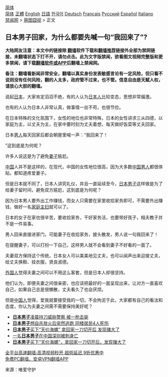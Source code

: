  <!-- 面包屑导航 --> <div class="breadcrumb"><!-- GTranslate: https://gtranslate.io/ -->  <div class="switcher notranslate">  <div class="selected">  <a href="#" onclick="return false;"> 简体</a>  </div>  <div class="option">  <a href="https://www.bannedbook.org" onclick="doGTranslate('zh-CN|zh-CN');jQuery('div.switcher div.selected a').html(jQuery(this).html());return false;" title="简体中文" class="nturl selected"> 简体</a>  <a href="https://www.bannedbook.org/zh-tw/" onclick="doGTranslate('zh-CN|zh-TW');jQuery('div.switcher div.selected a').html(jQuery(this).html());return false;" title="繁體中文" class="nturl"> 正體</a>  <a href="https://www.bannedbook.org/en/" onclick="doGTranslate('zh-CN|en');jQuery('div.switcher div.selected a').html(jQuery(this).html());return false;" title="English" class="nturl"> English</a>  <a href="https://www.bannedbook.org/ja/" onclick="doGTranslate('zh-CN|ja');jQuery('div.switcher div.selected a').html(jQuery(this).html());return false;" title="日本語" class="nturl"> 日語</a>  <a href="https://www.bannedbook.org/ko/" onclick="doGTranslate('zh-CN|ko');jQuery('div.switcher div.selected a').html(jQuery(this).html());return false;" title="한국어" class="nturl"> 한국어</a>  <a href="https://www.bannedbook.org/de/" onclick="doGTranslate('zh-CN|de');jQuery('div.switcher div.selected a').html(jQuery(this).html());return false;" title="Deutsch" class="nturl"> Deutsch</a>  <a href="https://www.bannedbook.org/fr/" onclick="doGTranslate('zh-CN|fr');jQuery('div.switcher div.selected a').html(jQuery(this).html());return false;" title="Français" class="nturl"> Français</a>  <a href="https://www.bannedbook.org/ru/" onclick="doGTranslate('zh-CN|ru');jQuery('div.switcher div.selected a').html(jQuery(this).html());return false;" title="Русский" class="nturl"> Русский</a>  <a href="https://www.bannedbook.org/es/" onclick="doGTranslate('zh-CN|es');jQuery('div.switcher div.selected a').html(jQuery(this).html());return false;" title="Español" class="nturl"> Español</a>  <a href="https://www.bannedbook.org/it/" onclick="doGTranslate('zh-CN|it');jQuery('div.switcher div.selected a').html(jQuery(this).html());return false;" title="Italiano" class="nturl"> Italiano</a>  </div>  </div>      <div class='breadcrumb-sub'><!-- Breadcrumb NavXT 6.3.0 --> <a href="https://www.bannedbook.org/" class="home">禁闻网</a> &gt; <a href="https://www.bannedbook.org/bnews/funmedia/" class="category">萌图囧视</a> &gt; 正文</div></div><h2>日本男子回家，为什么都要先喊一句“我回来了”?</h2> <p class="notice"><b>大陆网友注意：本文中的链接除 <a href="https://github.com/bannedbook/fanqiang" >翻墙</a>软件下载和<a href="https://github.com/killgcd/justmysocks/blob/master/README.md">翻墙推荐</a>链接外全部为禁网链接，未翻墙状态下打不开，请勿点击。此为文字版禁闻，欲看图文视频完整版和更多禁闻，请下载<a href="https://github.com/bannedbook/fanqiang">翻墙软件或APP</a>后翻墙上禁闻网。</p><p>备注：翻墙看新闻非常安全，翻墙以真实身份发表敏感言论有一定风险，但只看不说则没有任何风险，翻的人太多，政府管不过来，也不管。信息自由是天赋人权，请放心大胆的翻墙。</b></p>  <div class="entry"> <p>说起<a href="https://www.bannedbook.org/bnews/tag/%e6%97%a5%e6%9c%ac/" class="st_tag internal_tag" rel="tag" title="标签 日本 下的日志">日本</a>，大家肯定滔滔不绝，有的人认为<a href="https://www.bannedbook.org/bnews/tag/%e6%97%a5%e6%9c%ac%e4%ba%ba/" class="st_tag internal_tag" rel="tag" title="标签 日本人 下的日志">日本人</a>比较变态，思想非常偏激。</p> <p>也有的人认为日本人非常认真，做事情一丝不苟，也很节俭。</p> <p>在日本特殊的文化氛围下，女性的地位也非常特殊，日本的女性讲求三从四德，以家庭为主，以丈夫为主，在家中要时刻为丈夫着想，每天做好饭菜等丈夫回家。</p> <p>日本<a href="https://www.bannedbook.org/bnews/tag/%e7%94%b7%e4%ba%ba/" class="st_tag internal_tag" rel="tag" title="标签 男人 下的日志">男人</a>每天回家后都会朝屋里喊一声：“我回来了！</p>  <p>”这到底是为何呢？</p> <p>许多人说这是为了避免<a href="https://www.bannedbook.org/bnews/tag/%e5%a6%bb%e5%ad%90/" class="st_tag internal_tag" rel="tag" title="标签 妻子 下的日志">妻子</a>尴尬。</p> <p><span class='wp_keywordlink_affiliate'><a href="https://www.bannedbook.org/" title="中国" target="_blank">中国</a></span>人并不是这样的，在现代，中国的女性地位很高，因为大多数<a href="https://www.bannedbook.org/bnews/tag/%e4%b8%ad%e5%9b%bd%e7%94%b7%e4%ba%ba/" class="st_tag internal_tag" rel="tag" title="标签 中国男人 下的日志">中国男人</a>都很体贴，都知道疼爱妻子。</p> <p>但是日本就不同了，日本人讲究礼仪，并且一直延续至今，<a href="https://www.bannedbook.org/bnews/tag/%E6%97%A5%E6%9C%AC%E7%94%B7%E5%AD%90/" class="st_tag internal_tag" rel="tag" title="标签 日本男子 下的日志">日本男子</a>这样做是为了给妻子留时间，避免双方尴尬，这到底是为何呢？</p>  <p>因为日本男人要外出工作赚钱，而女人只需要在家里收拾家务即可，不需要外出赚钱，做好一名<a href="https://www.bannedbook.org/bnews/tag/%E5%AE%B6%E5%BA%AD%E4%B8%BB%E5%A6%87/" class="st_tag internal_tag" rel="tag" title="标签 家庭主妇 下的日志">家庭主妇</a>就可以了。</p> <p>日本的女子在家也很辛苦，要收拾家务，干好家务活，也要带好孩子，相夫教子并不是一件易事。</p> <p>男人回来直接进家门，可能妻子在收拾家务，披头散发，男人说一句我回来了！</p> <p>在提醒妻子，可以打扮一下自己，这样男人就不会看到妻子不好看的一面了。</p>  <p>夫妻双方保持这个传统，日本女人可以美美地见丈夫，也可以闻声出来迎接丈夫，给丈夫换鞋、挂衣服，贤良淑德。</p> <p><a href="https://www.bannedbook.org/bnews/tag/%E5%A4%96%E5%9B%BD%E4%BA%BA/" class="st_tag internal_tag" rel="tag" title="标签 外国人 下的日志">外国人</a>觉得夫妻之间可以不用这么客套，但是日本人却很坚持。</p> <p>他们认为，即便夫妻之间很亲密，也应该把最好的一面呈现出来，让对方一直喜欢自己，如果自己总是很懒散，丈夫看久了也会厌烦。</p> <p>但是<a href="https://www.bannedbook.org/bnews/tag/%e4%b8%ad%e5%9b%bd%e4%ba%ba/" class="st_tag internal_tag" rel="tag" title="标签 中国人 下的日志">中国人</a>觉得，爱我就要接受我的一切，不会拘泥于此，大家都有自己的看法和态度，你认为夫妻之间需不需要保持美好呢？</p>  <ul class='op-related-articles' title='相关阅读'> <li><a href='https://www.bannedbook.org/bnews/baitai/20210322/1510048.html' target='_blank'><b>日本男子</b>凌晨持刀威胁警察 被一枪击毙</a></li> <li><a href='https://www.bannedbook.org/bnews/baitai/20201017/1415406.html' target='_blank'><b>日本男子</b>想自杀放火后突然逃跑 同楼居民4人死伤</a></li> <li><a href='https://www.bannedbook.org/bnews/funmedia/20200916/1397281.html' target='_blank'><b>日本男子</b>买下“天价海螺” 拿回家一刀切开后 发现赚大了</a></li> <li><a href='https://www.bannedbook.org/bnews/cbnews/20200906/1391832.html' target='_blank'>一名<b>日本男子</b>在中国深圳被刺身亡</a></li> <li><a href='https://www.bannedbook.org/bnews/funmedia/20200822/1383946.html' target='_blank'><b>日本男子</b>买下“天价海螺”，拿回家一刀切开后，发现赚大了</a></li> </ul> <p class="texttj"> <a href="https://github.com/bannedbook/fanqiang/wiki/V2ray%E6%9C%BA%E5%9C%BA" target="_blank">全平台高速翻墙:高清视频秒开,超低延迟,9折优惠中</a><br/> <a href="https://github.com/bannedbook/fanqiang/wiki/%E7%A6%81%E9%97%BB%E7%BD%91%E5%AE%89%E5%8D%93%E7%BF%BB%E5%A2%99%E6%96%B0%E9%97%BBAPP" target="_blank">免费PC翻墙、安卓VPN翻墙APP</a></p><p> 来源：唯爱守护 </p><a name='sharetosocial'></a>  <div style="margin-bottom:5px;padding-bottom:5px;clear:both"> <div id="archive-pix-1" class="banner-ads"> <!-- AuctionX Display platform tag START --> <div id="26318x728x90x621x_ADSLOT2" clicktrack="%%CLICK_URL_ESC%%"></div> <!-- AuctionX Display platform tag END --> </div> <div id="archive-pix-2" class="banner-ads"> <!-- AuctionX Display platform tag START --> <div id="26315x300x250x621x_ADSLOT2" clicktrack="%%CLICK_URL_ESC%%"></div> <!-- AuctionX Display platform tag END --> </div> </div>  <div id="archive-pix-1" class="banner-ads"> <!-- AuctionX Display platform tag START --> <div id="26318x728x90x621x_ADSLOT3" clicktrack="%%CLICK_URL_ESC%%"></div> <!-- AuctionX Display platform tag END --> </div> </div><!--END ENTRY--> 